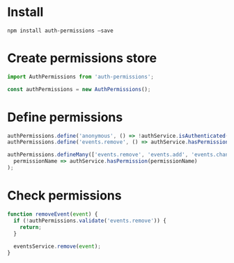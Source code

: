 
# Install
```
npm install auth-permissions —save
```

# Create permissions store
```js
import AuthPermissions from 'auth-permissions';

const authPermissions = new AuthPermissions();
```

# Define permissions
```js
authPermissions.define('anonymous', () => !authService.isAuthenticated());
authPermissions.define('events.remove', () => authService.hasPermission('events.remove'));

authPermissions.defineMany(['events.remove', 'events.add', 'events.change'], 
  permissionName => authService.hasPermission(permissionName)
);
```

# Check permissions
```js
function removeEvent(event) {
  if (!authPermissions.validate('events.remove')) {
    return;
  }
  
  eventsService.remove(event);
}
```
